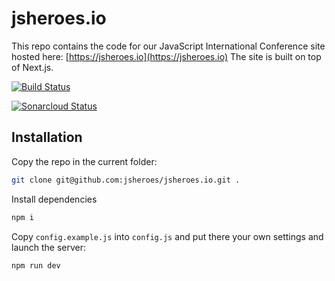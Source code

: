 # jsheroes.io

This repo contains the code for our JavaScript International Conference site hosted here: [https://jsheroes.io](https://jsheroes.io) The site is built on top of Next.js.

[![Build Status](https://travis-ci.org/jsheroes/jsheroes.io.svg?branch=master)](https://travis-ci.org/jsheroes/jsheroes.io)

[![Sonarcloud Status](https://sonarcloud.io/api/project_badges/measure?project=jsheroes_jsheroes.io&metric=alert_status)](https://sonarcloud.io/dashboard?id=jsheroes_jsheroes.io)


## Installation

Copy the repo in the current folder:

```bash
git clone git@github.com:jsheroes/jsheroes.io.git .
```

Install dependencies

```bash
npm i
```

Copy `config.example.js` into `config.js` and put there your own settings and launch the server:

```bash
npm run dev
```

